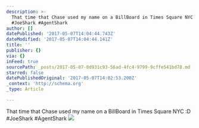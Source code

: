 ```yaml
---
description: >-
  That time that Chase used my name on a BillBoard in Times Square NYC :D
  #JoeShark #AgentShark 
author: []
datePublished: '2017-05-07T14:04:44.743Z'
dateModified: '2017-05-07T14:04:44.141Z'
title: ''
publisher: {}
via: {}
inFeed: true
sourcePath: _posts/2017-05-07-0d931c93-56ad-4fc4-9799-9cffe541bd78.md
starred: false
datePublishedOriginal: '2017-05-07T14:02:53.200Z'
_context: 'http://schema.org'
_type: Article

---
```

That time that Chase used my name on a BillBoard in Times Square NYC :D \#JoeShark \#AgentShark ![](https://the-grid-user-content.s3-us-west-2.amazonaws.com/9ec4fb93-fb65-4dda-bde3-e5897dcc4830.jpg)